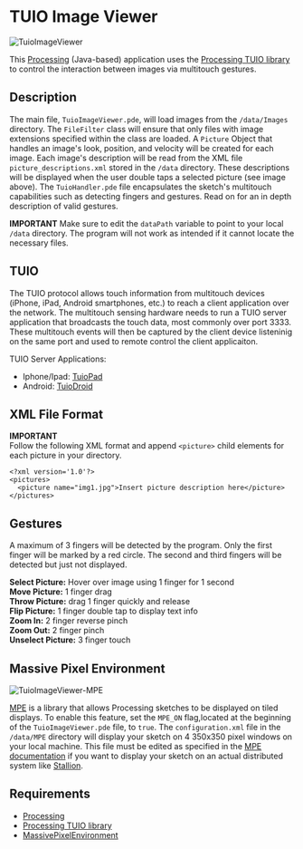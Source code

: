 # TUIO Image Viewer

![TuioImageViewer](http://imgur.com/3n3gaba.jpg)

This [Processing](http://processing.org/) (Java-based) application uses the [Processing TUIO library](http://www.tuio.org/?processing) to control the interaction between images via multitouch gestures.

## Description

The main file, `TuioImageViewer.pde`, will load images from the `/data/Images` directory. The `FileFilter` class will ensure that only files with image extensions specified within the class are loaded. A `Picture` Object that handles an image's look, position, and velocity  will be created for each image. Each image's description will be read from the XML file `picture_descriptions.xml` stored in the `/data` directory. These descriptions will be displayed when the user double taps a selected picture (see image above). The `TuioHandler.pde` file encapsulates the sketch's multitouch capabilities such as detecting fingers and gestures. Read on for an in depth description of valid gestures. 

**IMPORTANT**
Make sure to edit the `dataPath` variable to point to your local `/data` directory. The program will not work as intended if it cannot locate the necessary files.

## TUIO

The TUIO protocol allows touch information from multitouch devices (iPhone, iPad, Android smartphones, etc.) to reach a client application over the network. The multitouch sensing hardware needs to run a TUIO server application that broadcasts the touch data, most commonly over port 3333. These multitouch events will then be captured by the client device listeninig on the same port and used to remote control the client applicaiton.

TUIO Server Applications:
* Iphone/Ipad: [TuioPad](https://itunes.apple.com/us/app/tuiopad/id412446962)
* Android: [TuioDroid](https://play.google.com/store/apps/details?id=tuioDroid.impl)


## XML File Format

**IMPORTANT**  
Follow the following XML format and append `<picture>` child elements for each picture in your directory.

```
<?xml version='1.0'?>
<pictures>
  <picture name="img1.jpg">Insert picture description here</picture>
</pictures>
```


## Gestures

A maximum of 3 fingers will be detected by the program. Only the first finger will be marked by a red circle. The second and third fingers will be detected but just not displayed.

**Select Picture:** Hover over image using 1 finger for 1 second   
**Move Picture:** 1 finger drag  
**Throw Picture:** drag 1 finger quickly and release  
**Flip Picture:** 1 finger double tap to display text info  
**Zoom In:** 2 finger reverse pinch  
**Zoom Out:** 2 finger pinch   
**Unselect Picture:** 3 finger touch  


## Massive Pixel Environment

![TuioImageViewer-MPE](http://imgur.com/m9czvx4.jpg)

[MPE](https://github.com/TACC/MassivePixelEnvironment) is a library that allows Processing sketches to be displayed on tiled displays. To enable this feature, set the `MPE_ON` flag,located at the beginning of the `TuioImageViewer.pde` file, to `true`. The `configuration.xml` file in the `/data/MPE` directory will display your sketch on 4 350x350 pixel windows on your local machine. This file must be edited as specified in the [MPE documentation](https://github.com/TACC/MassivePixelEnvironment/wiki/MassivePixelEnvironment-HowTo) if you want to display your sketch on an actual distributed system like [Stallion](http://www.tacc.utexas.edu/resources/visualization).

## Requirements

* [Processing](http://processing.org/) 
* [Processing TUIO library](http://www.tuio.org/?processing)
* [MassivePixelEnvironment](https://github.com/TACC/MassivePixelEnvironment)
